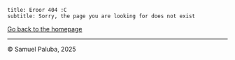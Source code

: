 ```hero
title: Eroor 404 :C
subtitle: Sorry, the page you are looking for does not exist
```

[Go back to the homepage](/)

---
© Samuel Paluba, 2025
